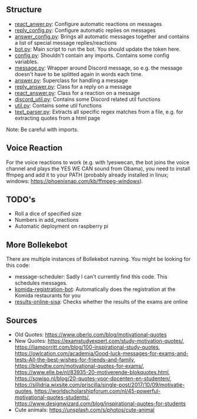 ## Structure
- [react_anwer.py](react_anwer.py): Configure automatic reactions on messages
- [reply_config.py](reply_answer.py): Configure automatic replies on messages
- [answer_config.py](answer_config.py): Brings all automatic messages together and contains a list of special message replies/reactions
- [bot.py](bot.py): Main script to run the bot. You should update the token here.
- [config.py](config.py): Shouldn't contain any imports. Contains some config variables.
- [message.py](message.py): Wrapper around Discord message, so e.g. the message doesn't have to be splitted again in words each time.
- [answer.py](answer.py): Superclass for handling a message
- [reply_answer.py](reply_answer.py): Class for a reply on a message
- [react_answer.py](react_answer.py): Class for a reaction on a message
- [discord_util.py](discord_util.py): Contains some Discord related util functions
- [util.py](util.py): Contains some util functions
- [text_parser.py](text_parser.py): Extracts all specific regex matches from a file, e.g. for extracting quotes from a html page

Note: Be careful with imports. 

## Voice Reaction
For the voice reactions to work (e.g. with !yeswecan, the bot joins the voice channel and plays the YES WE CAN sound from Obama), you need to install ffmpeg and add it to your PATH (probably already installed in linux; windows: https://phoenixnap.com/kb/ffmpeg-windows).

## TODO's
- Roll a dice of specified size
- Numbers in add_reactions
- Automatic deployment on raspberry pi

## More Bollekebot
There are multiple instances of Bollekebot running. You might be looking for this code:
- message-scheduler: Sadly I can't currently find this code. This schedules messages. 
- [komida-registration-bot](https://github.com/arnodeceuninck/komida-registration-bot): Automatically does the registration at the Komida restaurants for you
- [results-online-sisa](https://github.com/arnodeceuninck/results-online-sisa): Checks whether the results of the exams are online

## Sources
- Old Quotes: https://www.oberlo.com/blog/motivational-quotes
- New Quotes: https://examstudyexpert.com/study-motivation-quotes/, https://liamporritt.com/blog/100-inspirational-study-quotes, https://owlcation.com/academia/Good-luck-messages-for-exams-and-tests-All-the-best-wishes-for-friends-and-family, https://blendtw.com/motivational-quotes-for-exams/, https://www.elle.be/nl/83935-20-motiverende-blokquotes.html, https://sowiso.nl/blog/20-quotes-voor-docenten-en-studenten/, https://sillidria.wixsite.com/priscilla/single-post/2017/10/09/motivatie-quotes, https://worldscholarshipforum.com/nl/45-powerful-motivational-quotes-students/, https://www.designwizard.com/blog/inspirational-quotes-for-students
- Cute animals: https://unsplash.com/s/photos/cute-animal